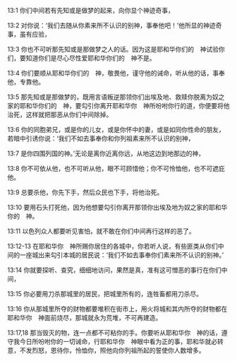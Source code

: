<a id="1"></a>13:1  你们中间若有先知或是做梦的起来，向你显个神迹奇事，  

<a id="2"></a>13:2  对你说：‘我们去随从你素来所不认识的别神，事奉他吧！’他所显的神迹奇事，虽有应验，  

<a id="3"></a>13:3  你也不可听那先知或是那做梦之人的话。因为这是耶和华你们的　神试验你们，要知道你们是尽心尽性爱耶和华你们的　神不是。  

<a id="4"></a>13:4  你们要顺从耶和华你们的　神，敬畏他，谨守他的诫命，听从他的话，事奉他，专靠他。  

<a id="5"></a>13:5  那先知或是那做梦的，既用言语叛逆那领你们出埃及地、救赎你脱离为奴之家的耶和华你们的　神，要勾引你离开耶和华你　神所吩咐你行的道，你便要将他治死，这样就把那恶从你们中间除掉。  

<a id="6"></a>13:6  你的同胞弟兄，或是你的儿女，或是你怀中的妻，或是如同你性命的朋友，若暗中引诱你说：‘我们不如去事奉你和你列祖素来所不认识的别神，  

<a id="7"></a>13:7  是你四围列国的神。’无论是离你近离你远，从地这边到地那边的神，  

<a id="8"></a>13:8  你不可依从他，也不可听从他，眼不可顾惜他；你不可怜恤他，也不可遮庇他。  

<a id="9"></a>13:9  总要杀他，你先下手，然后众民也下手，将他治死。  

<a id="10"></a>13:10  要用石头打死他，因为他想要勾引你离开那领你出埃及地为奴之家的耶和华你的　神。  

<a id="11"></a>13:11  以色列众人都要听见害怕，就不敢在你们中间再行这样的恶了。  

<a id="12-13"></a>13:12-13  在耶和华你　神所赐你居住的各城中，你若听人说，有些匪类从你们中间的一座城出来勾引本城的居民说：‘我们不如去事奉你们素来所不认识的别神。’  

<a id="14"></a>13:14  你就要探听、查究，细细地访问，果然是真，准有这可憎恶的事行在你们中间，  

<a id="15"></a>13:15  你必要用刀杀那城里的居民，把城里所有的，连牲畜都用刀杀尽。  

<a id="16"></a>13:16  你从那城里所夺的财物都要堆积在街市上，用火将城和其内所夺的财物都在耶和华你　神面前烧尽，那城就永为荒堆，不可再建造。  

<a id="17,18"></a>13:17,18  那当毁灭的物，连一点都不可粘你的手。你要听从耶和华你　神的话，遵守我今日所吩咐你的一切诫命，行耶和华你　神眼中看为正的事，耶和华就必转意，不发烈怒，恩待你，怜恤你，照他向你列祖所起的誓使你人数增多。  

